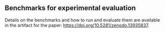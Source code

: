 ## Benchmarks for experimental evaluation

Details on the benchmarks and how to run and evaluate them are available in the artifact for the paper: <https://doi.org/10.5281/zenodo.13935837>.
